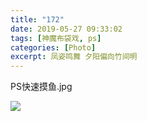 ```yaml
---
title: "172"
date: 2019-05-27 09:33:02
tags: [神魔布袋戏, ps]
categories: [Photo]
excerpt: 凤姿鸣舞 夕阳偏向竹间明
---
```


<p dir="ltr"  >PS快速摸鱼.jpg</p>

![](C:\Users\lenovo\Documents\GitHub\image\dHhjSGozcjA1Mm5tY1cxbzVJVzduZHN5UTVjZHZHY01kVW5BZlBIczhnNzFqSTlaYUgvdGtBPT0.jpg)